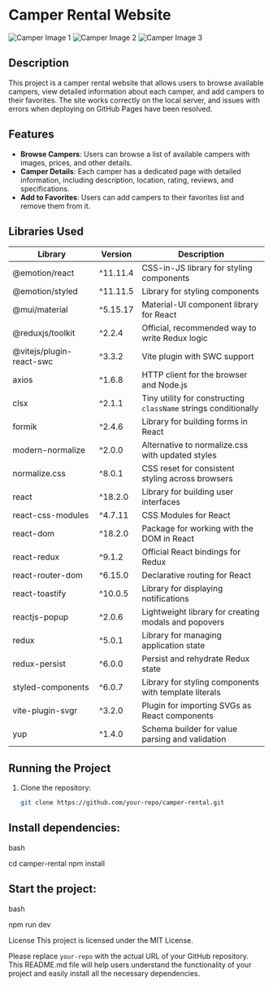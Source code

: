 # Camper Rental Website

![Camper Image 1](https://ftp.goit.study/img/campers-test-task/1-1.webp)
![Camper Image 2](https://ftp.goit.study/img/campers-test-task/1-2.webp)
![Camper Image 3](https://ftp.goit.study/img/campers-test-task/1-3.webp)

## Description

This project is a camper rental website that allows users to browse available campers, view detailed information about each camper, and add campers to their favorites. The site works correctly on the local server, and issues with errors when deploying on GitHub Pages have been resolved.

## Features

- **Browse Campers**: Users can browse a list of available campers with images, prices, and other details.
- **Camper Details**: Each camper has a dedicated page with detailed information, including description, location, rating, reviews, and specifications.
- **Add to Favorites**: Users can add campers to their favorites list and remove them from it.

## Libraries Used

| Library | Version | Description |
|---|---|---|
| @emotion/react | ^11.11.4 | CSS-in-JS library for styling components |
| @emotion/styled | ^11.11.5 | Library for styling components |
| @mui/material | ^5.15.17 | Material-UI component library for React |
| @reduxjs/toolkit | ^2.2.4 | Official, recommended way to write Redux logic |
| @vitejs/plugin-react-swc | ^3.3.2 | Vite plugin with SWC support |
| axios | ^1.6.8 | HTTP client for the browser and Node.js |
| clsx | ^2.1.1 | Tiny utility for constructing `className` strings conditionally |
| formik | ^2.4.6 | Library for building forms in React |
| modern-normalize | ^2.0.0 | Alternative to normalize.css with updated styles |
| normalize.css | ^8.0.1 | CSS reset for consistent styling across browsers |
| react | ^18.2.0 | Library for building user interfaces |
| react-css-modules | ^4.7.11 | CSS Modules for React |
| react-dom | ^18.2.0 | Package for working with the DOM in React |
| react-redux | ^9.1.2 | Official React bindings for Redux |
| react-router-dom | ^6.15.0 | Declarative routing for React |
| react-toastify | ^10.0.5 | Library for displaying notifications |
| reactjs-popup | ^2.0.6 | Lightweight library for creating modals and popovers |
| redux | ^5.0.1 | Library for managing application state |
| redux-persist | ^6.0.0 | Persist and rehydrate Redux state |
| styled-components | ^6.0.7 | Library for styling components with template literals |
| vite-plugin-svgr | ^3.2.0 | Plugin for importing SVGs as React components |
| yup | ^1.4.0 | Schema builder for value parsing and validation |

## Running the Project

1. Clone the repository:
   ```bash
   git clone https://github.com/your-repo/camper-rental.git

## Install dependencies:

bash

cd camper-rental
npm install

## Start the project:

bash

npm run dev


License
This project is licensed under the MIT License.


Please replace `your-repo` with the actual URL of your GitHub repository. This README.md file will help users understand the functionality of your project and easily install all the necessary dependencies.
